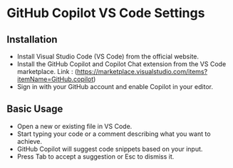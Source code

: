 # GitHub Copilot VS Code Settings

## Installation
- Install Visual Studio Code (VS Code) from the official website.
- Install the GitHub Copilot and Copilot Chat extension from the VS Code marketplace.
  	Link : (https://marketplace.visualstudio.com/items?itemName=GitHub.copilot)
- Sign in with your GitHub account and enable Copilot in your editor.


## Basic Usage
-	Open a new or existing file in VS Code.
-	Start typing your code or a comment describing what you want to achieve.
-	GitHub Copilot will suggest code snippets based on your input.
-	Press Tab to accept a suggestion or Esc to dismiss it.
